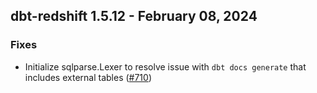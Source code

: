 ## dbt-redshift 1.5.12 - February 08, 2024

### Fixes

- Initialize sqlparse.Lexer to resolve issue with `dbt docs generate` that includes external tables ([#710](https://github.com/dbt-labs/dbt-redshift/issues/710))
